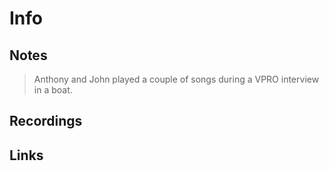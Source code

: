 # Info

## Notes

> Anthony and John played a couple of songs during a VPRO interview in a boat.

## Recordings

## Links

